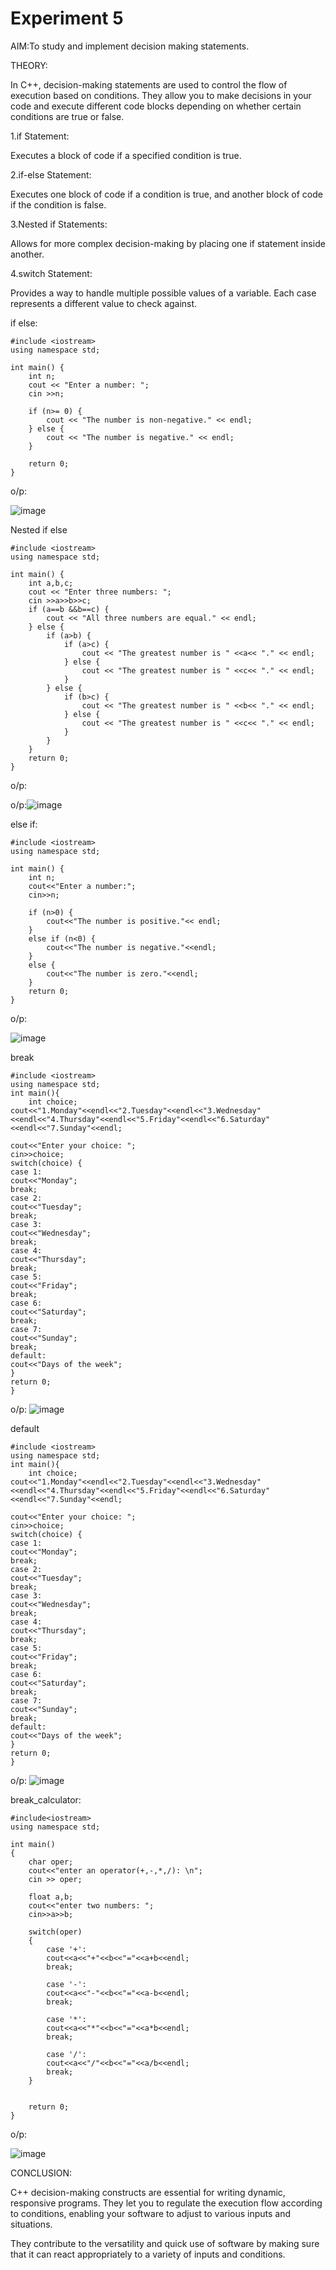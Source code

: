 # Experiment 5
AIM:To study and implement decision making statements.

THEORY:

In C++, decision-making statements are used to control the flow of execution based on conditions. They allow you to make decisions in your code and execute different code blocks depending on whether certain conditions are true or false.

1.if Statement:

Executes a block of code if a specified condition is true.

2.if-else Statement:

Executes one block of code if a condition is true, and another block of code if the condition is false.

3.Nested if Statements:

Allows for more complex decision-making by placing one if statement inside another.

4.switch Statement:

Provides a way to handle multiple possible values of a variable. Each case represents a different value to check against.


if else:
```
#include <iostream>
using namespace std;

int main() {
    int n;
    cout << "Enter a number: ";
    cin >>n;

    if (n>= 0) {
        cout << "The number is non-negative." << endl;
    } else {
        cout << "The number is negative." << endl;
    }

    return 0;
}
```
o/p:

![image](https://github.com/user-attachments/assets/8e201e5a-c176-4859-94b0-f2e9f43a67e9)



Nested if else

```
#include <iostream>
using namespace std;

int main() {
    int a,b,c;
    cout << "Enter three numbers: ";
    cin >>a>>b>>c;
    if (a==b &&b==c) {
        cout << "All three numbers are equal." << endl;
    } else {
        if (a>b) {
            if (a>c) {
                cout << "The greatest number is " <<a<< "." << endl;
            } else {
                cout << "The greatest number is " <<c<< "." << endl;
            }
        } else {
            if (b>c) {
                cout << "The greatest number is " <<b<< "." << endl;
            } else {
                cout << "The greatest number is " <<c<< "." << endl;
            }
        }
    }
    return 0;
}
```

o/p:

o/p:![image](https://github.com/user-attachments/assets/57c88e6e-7c87-4fea-bfee-e9fd1c8c23f7)

else if:
```
#include <iostream>
using namespace std;

int main() {
    int n;
    cout<<"Enter a number:";
    cin>>n;

    if (n>0) {
        cout<<"The number is positive."<< endl;
    } 
    else if (n<0) {
        cout<<"The number is negative."<<endl;
    } 
    else {
        cout<<"The number is zero."<<endl;
    }
    return 0;
}
```
o/p:


![image](https://github.com/user-attachments/assets/b2735f78-49c2-4a3c-8de7-6159f328be57)


break
```
#include <iostream>
using namespace std;
int main(){
    int choice;
cout<<"1.Monday"<<endl<<"2.Tuesday"<<endl<<"3.Wednesday"<<endl<<"4.Thursday"<<endl<<"5.Friday"<<endl<<"6.Saturday"<<endl<<"7.Sunday"<<endl;

cout<<"Enter your choice: ";
cin>>choice;
switch(choice) {
case 1:
cout<<"Monday";
break;
case 2:
cout<<"Tuesday";
break;
case 3:
cout<<"Wednesday";
break;
case 4:
cout<<"Thursday";
break;
case 5:
cout<<"Friday";
break;
case 6:
cout<<"Saturday";
break;
case 7:
cout<<"Sunday";
break;
default:
cout<<"Days of the week";
}
return 0;
}
```
o/p:
![image](https://github.com/user-attachments/assets/a8142e16-4808-4585-9607-c62ff5c95f0a)


default 
```
#include <iostream>
using namespace std;
int main(){
    int choice;
cout<<"1.Monday"<<endl<<"2.Tuesday"<<endl<<"3.Wednesday"<<endl<<"4.Thursday"<<endl<<"5.Friday"<<endl<<"6.Saturday"<<endl<<"7.Sunday"<<endl;

cout<<"Enter your choice: ";
cin>>choice;
switch(choice) {
case 1:
cout<<"Monday";
break;
case 2:
cout<<"Tuesday";
break;
case 3:
cout<<"Wednesday";
break;
case 4:
cout<<"Thursday";
break;
case 5:
cout<<"Friday";
break;
case 6:
cout<<"Saturday";
break;
case 7:
cout<<"Sunday";
break;
default:
cout<<"Days of the week";
}
return 0;
}
```
o/p:
![image](https://github.com/user-attachments/assets/f616c5bc-16eb-45f6-9ad3-34df1b395e54)


break_calculator:
```
#include<iostream>
using namespace std;

int main()
{
    char oper;
    cout<<"enter an operator(+,-,*,/): \n";
    cin >> oper; 

    float a,b;
    cout<<"enter two numbers: ";
    cin>>a>>b;

    switch(oper)
    {
        case '+':
        cout<<a<<"+"<<b<<"="<<a+b<<endl;
        break;

        case '-':
        cout<<a<<"-"<<b<<"="<<a-b<<endl;
        break;

        case '*':
        cout<<a<<"*"<<b<<"="<<a*b<<endl;
        break;

        case '/':
        cout<<a<<"/"<<b<<"="<<a/b<<endl;
        break;
    }


    return 0;
}
```
o/p:

![image](https://github.com/user-attachments/assets/100308ff-e5d4-415e-a42e-71a91751784b)

CONCLUSION:

C++ decision-making constructs are essential for writing dynamic, responsive programs. They let you to regulate the execution flow according to conditions, enabling your software to adjust to various inputs and situations.

 They contribute to the versatility and quick use of software by making sure that it can react appropriately to a variety of inputs and conditions.




